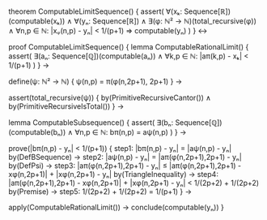 theorem ComputableLimitSequence() {
  assert(
    ∀(xₖ: Sequence[ℝ])(computable(xₖ)) ∧
    ∀(yₙ: Sequence[ℝ]) ∧
    ∃(φ: ℕ² → ℕ)(total_recursive(φ)) ∧
    ∀n,p ∈ ℕ: |xᵩ(n,p) - yₙ| < 1/(p+1)
    ⇒
    computable(yₙ)
  )
} ↔

proof ComputableLimitSequence() {
  lemma ComputableRationalLimit() {
    assert(
      ∃(aₙ: Sequence[ℚ])(computable(aₙ)) ∧
      ∀k,p ∈ ℕ: |aπ(k,p) - xₖ| < 1/(p+1)
    )
  } →
  
  define(ψ: ℕ² → ℕ) {
    ψ(n,p) = π(φ(n,2p+1), 2p+1)
  } →
  
  assert(total_recursive(ψ)) {
    by(PrimitiveRecursiveCantor()) ∧
    by(PrimitiveRecursiveIsTotal())
  } →
  
  lemma ComputableSubsequence() {
    assert(
      ∃(bₙ: Sequence[ℚ])(computable(bₙ)) ∧
      ∀n,p ∈ ℕ: bπ(n,p) = aψ(n,p)
    )
  } →
  
  prove(|bπ(n,p) - yₙ| < 1/(p+1)) {
    step1: |bπ(n,p) - yₙ| = |aψ(n,p) - yₙ| by(DefBSequence) →
    step2: |aψ(n,p) - yₙ| = |aπ(φ(n,2p+1),2p+1) - yₙ| by(DefPsi) →
    step3: |aπ(φ(n,2p+1),2p+1) - yₙ| ≤ 
           |aπ(φ(n,2p+1),2p+1) - xφ(n,2p+1)| + |xφ(n,2p+1) - yₙ| by(TriangleInequality) →
    step4: |aπ(φ(n,2p+1),2p+1) - xφ(n,2p+1)| + |xφ(n,2p+1) - yₙ| < 
           1/(2p+2) + 1/(2p+2) by(Premise) →
    step5: 1/(2p+2) + 1/(2p+2) = 1/(p+1)
  } →
  
  apply(ComputableRationalLimit()) →
  conclude(computable(yₙ))
}